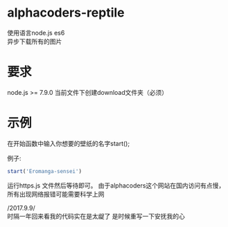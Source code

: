 # alphacoders-reptile  
使用语言node.js es6  
异步下载所有的图片
# 要求  
node.js >= 7.9.0 当前文件下创建download文件夹（必须）  
# 示例  
在开始函数中输入你想要的壁纸的名字start(); 

例子:
````javascript
start('Eromanga-sensei')
````

运行https.js 文件然后等待即可。 由于alphacoders这个网站在国内访问有点慢，所有出现网络报错可能需要科学上网  

/2017.9.9/  
时隔一年回来看我的代码实在是太龊了 是时候重写一下安抚我的心
